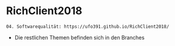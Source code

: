 # RichClient2018
    04. Softwarequalität: https://ufo391.github.io/RichClient2018/
* Die restlichen Themen befinden sich in den Branches
